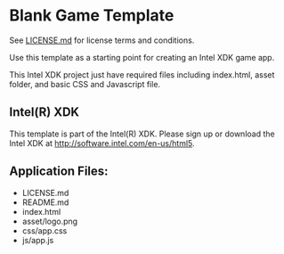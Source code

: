 # Blank Game Template

See [LICENSE.md]() for license terms and conditions.

Use this template as a starting point for creating an Intel XDK game app.

This Intel XDK project just have required files including index.html, asset folder, and basic CSS and Javascript file.

Intel(R) XDK
-------------------------------------------
This template is part of the Intel(R) XDK. Please sign up or download the Intel XDK at http://software.intel.com/en-us/html5.

Application Files:
-----------------
* LICENSE.md
* README.md
* index.html
* asset/logo.png
* css/app.css
* js/app.js

